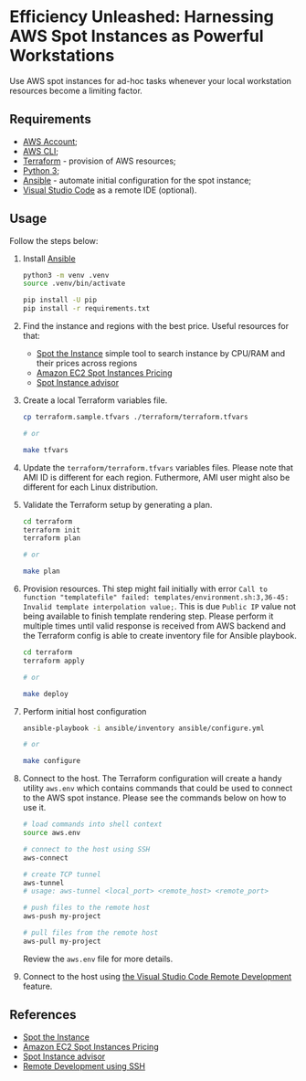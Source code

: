# Efficiency Unleashed: Harnessing AWS Spot Instances as Powerful Workstations

Use AWS spot instances for ad-hoc tasks whenever your local workstation resources become a limiting factor.

## Requirements

- [AWS Account](https://aws.amazon.com/resources/create-account/);
- [AWS CLI](https://aws.amazon.com/cli/);
- [Terraform](https://www.terraform.io/) - provision of AWS resources;
- [Python 3](https://www.python.org/downloads/);
- [Ansible](https://www.ansible.com/) - automate initial configuration for the spot instance;
- [Visual Studio Code](https://code.visualstudio.com/) as a remote IDE (optional).

## Usage

Follow the steps below:

1. Install [Ansible](https://www.ansible.com/)

   ```bash
   python3 -m venv .venv
   source .venv/bin/activate

   pip install -U pip
   pip install -r requirements.txt
   ```

2. Find the instance and regions with the best price. Useful resources for that:

   - [Spot the Instance](https://spot-the-instance.netlify.app/) simple tool to search instance by CPU/RAM and their prices across regions
   - [Amazon EC2 Spot Instances Pricing](https://aws.amazon.com/ec2/spot/pricing/)
   - [Spot Instance advisor](https://aws.amazon.com/ec2/spot/instance-advisor/)

3. Create a local Terraform variables file.

   ```bash
   cp terraform.sample.tfvars ./terraform/terraform.tfvars

   # or

   make tfvars
   ```

4. Update the `terraform/terraform.tfvars` variables files. Please note that AMI ID is different for each region. Futhermore, AMI user might also be different for each Linux distribution.

5. Validate the Terraform setup by generating a plan.

   ```bash
   cd terraform
   terraform init
   terraform plan

   # or

   make plan
   ```

6. Provision resources. Thi step might fail initially with error `Call to function "templatefile" failed: templates/environment.sh:3,36-45: Invalid template interpolation value;`. This is due `Public IP` value not being available to finish template rendering step. Please perform it multiple times until valid response is received from AWS backend and the Terraform config is able to create inventory file for Ansible playbook.

   ```bash
   cd terraform
   terraform apply

   # or

   make deploy
   ```

7. Perform initial host configuration

   ```bash
   ansible-playbook -i ansible/inventory ansible/configure.yml

   # or

   make configure
   ```

8. Connect to the host. The Terraform configuration will create a handy utility `aws.env` which contains commands that could be used to connect to the AWS spot instance. Please see the commands below on how to use it.

   ```bash
   # load commands into shell context
   source aws.env

   # connect to the host using SSH
   aws-connect

   # create TCP tunnel
   aws-tunnel
   # usage: aws-tunnel <local_port> <remote_host> <remote_port>

   # push files to the remote host
   aws-push my-project

   # pull files from the remote host
   aws-pull my-project
   ```

   Review the `aws.env` file for more details.

9. Connect to the host using [the Visual Studio Code Remote Development](https://code.visualstudio.com/docs/remote/ssh) feature.

## References

- [Spot the Instance](https://spot-the-instance.netlify.app/)
- [Amazon EC2 Spot Instances Pricing](https://aws.amazon.com/ec2/spot/pricing/)
- [Spot Instance advisor](https://aws.amazon.com/ec2/spot/instance-advisor/)
- [Remote Development using SSH](https://code.visualstudio.com/docs/remote/ssh)
